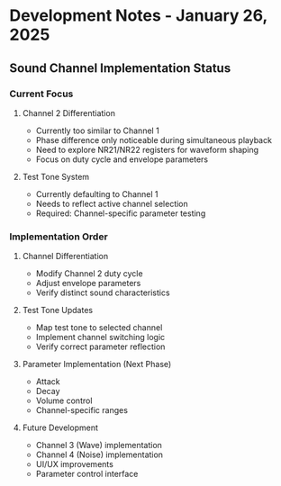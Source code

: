 # Development Notes - January 26, 2025

## Sound Channel Implementation Status

### Current Focus
1. Channel 2 Differentiation
   - Currently too similar to Channel 1
   - Phase difference only noticeable during simultaneous playback
   - Need to explore NR21/NR22 registers for waveform shaping
   - Focus on duty cycle and envelope parameters

2. Test Tone System
   - Currently defaulting to Channel 1
   - Needs to reflect active channel selection
   - Required: Channel-specific parameter testing

### Implementation Order
1. Channel Differentiation
   - Modify Channel 2 duty cycle
   - Adjust envelope parameters
   - Verify distinct sound characteristics

2. Test Tone Updates
   - Map test tone to selected channel
   - Implement channel switching logic
   - Verify correct parameter reflection

3. Parameter Implementation (Next Phase)
   - Attack
   - Decay
   - Volume control
   - Channel-specific ranges

4. Future Development
   - Channel 3 (Wave) implementation
   - Channel 4 (Noise) implementation
   - UI/UX improvements
   - Parameter control interface